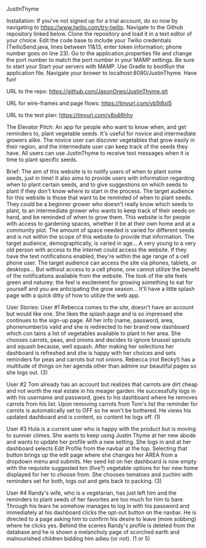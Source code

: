 JustInThyme

Installation:
If you've not signed up for a trial account, do so now by navigating to https://www.twilio.com/try-twilio. Navigate to the Github repository linked below. Clone the repository and load it in a text editor of your choice. Edit the code base to include your Twilio credentials (TwilioSend.java, lines between 11&13, enter token information; phone number goes on line 23). Go to the application.properties file and change the port number to match the port number in your MAMP settings. Be sure to start your Start your servers with MAMP. Use Gradle to bootRun the application file. Navigate your brower to localhost:8080/JustinThyme. Have fun!


URL to the repo: https://github.com/JasonOnes/JustinThyme.git

URL for wire-frames and page flows: https://tinyurl.com/yb5t8xl5

URL to the test plan: https://tinyurl.com/y8s46hhv

The Elevator Pitch: An app for people who want to know when, and get reminders to, plant vegetable seeds. It's useful for novice and intermediate growers alike. The novice user can discover vegetables that grow easily in their region, and the intermediate user can keep track of the seeds they have. All users can use JustinThyme to receive text messages when it is time to plant specific seeds.



Brief:
The aim of this website is to notify users of when to plant some seeds, just in time! It also aims to provide users with information regarding when to plant certain seeds, and to give suggestions on which seeds to plant if they don't know where to start in the process. The target audience for this website is those that want to be reminded of when to plant seeds. They could be a beginner grower who doesn't really know which seeds to plant, to an intermediate grower who wants to keep track of their seeds on hand, and be reminded of when to grow them. This website is for people with access to gardening spaces, whether it be at their own home and at a community plot. The amount of space needed is varied for different seeds and is not within the scope of this website to provide that information. The target audience, demographically, is varied in age... A very young to a very old person with access to the internet could access the website. If they have the text notifications enabled, they're within the age range of a cell phone user. The target audience can access the site via phones, tablets, or desktops... But without access to a cell phone, one cannot utilize the benefit of the notifications available from the website. The look of the site feels green and naturey; the feel is excitement for growing something to eat for yourself and you are anticipating the grow season... It'll have a little splash page with a quick ditty of how to utilize the web app.

User Stories:
User #1 
  Rebecca comes to the site, doesn't have an account but would like one. She likes the splash page and is so impressed she continues to the sign-up page. All her info (name, password, area, phonenumber)is valid and she is redirected to her brand new dashboard which con tains a list of vegetables available to plant in her area. She chooses carrots, peas, and onions and decides to ignore brussel sprouts and squash because, well squash. After making her selections her dashboard is refreshed and she is happy with her choices and sets reminders for peas and carrots but not onions. Rebecca (not Becky!) has a multitude of things on her agenda other than admire our beautiful pages so she logs out. (3)
  
User #2
  Tom already has an account but realizes that carrots are dirt cheap and not worth the real estate in his meager garden. He successfully logs in with his username and password, goes to his dashboard where he removes carrots from his list. Upon removing carrots from Tom's list the reminder for carrots is automatically set to OFF so he won't be bothered. He views his updated dashboard and is content, so content he logs off. (1)
 
User #3
  Hula is a current user who is happy with the product but is moving to sunnier climes. She wants to keep using Justin Thyme at her new abode and wants to update her profile with a new setting. She logs in and at her dashboard selects Edit Profile from the navbar at the top. Selecting that button brings up the edit page where she changes her AREA from a dropdown menu and submits. Her seed list on her dashboard is now empty with the requisite suggested ten (five?) vegetable options for her new home displayed for her to choose from. She chooses tomatoes and zuchini with reminders set for both, logs out and gets back to packing. (3)
  
User #4
  Randy's wife, who is a vegetarian, has just left him and the reminders to plant seeds of her favorites are too much for him to bare. Through his tears he somehow manages to log in with his password and immediately at his dashboard clicks the opt-out button on the navbar. He is directed to a page asking him to confirm his desire to leave (more sobbing) where he clicks yes. Behind the scenes Randy's profile is deleted from the database and he is shown a melancholy page of scorched earth and malnourished children bidding him adieu (or not). (1 or 5)
